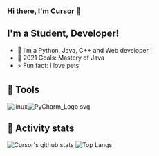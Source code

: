 ### Hi there, I'm Cursor 👋

## I'm a Student, Developer!

- 🌱 I’m a Python, Java, C++ and Web developer !
- 🥅 2021 Goals: Mastery of Java
- ⚡ Fun fact: I love pets


## 🧵 Tools

![linux](https://user-images.githubusercontent.com/49725253/89103932-db7c9c80-d415-11ea-89f9-d50d387204ae.png)![PyCharm_Logo svg](https://user-images.githubusercontent.com/49725253/89103933-dc153300-d415-11ea-8edd-77f114799102.png)


## 🌟 Activity stats

![Cursor's github stats](https://github-readme-stats.vercel.app/api?username=Cursorr&show_icons=true) ![Top Langs](https://github-readme-stats.vercel.app/api/top-langs/?username=Cursorr&layout=compact)

